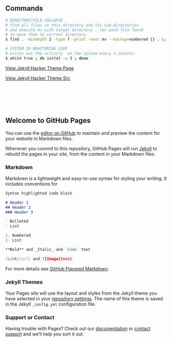 ## Commands


```bash
# DIRECTORY/FILE COLLAPSE
# find all files in this directory and its sub-directories 
# and execute mv with target directory . for each file found 
# to move them to current directory.
$ find . -mindepth 2 -type f -print -exec mv --backup=numbered {} . \;
```
```bash
# SYSTEM IO MONITORING LOOP
# writes out the activity  on the system every 3 seconts
$ white true ; do iostat -w 3 ; done
````

[View Jekyll Hacker Theme Page](https://pages-themes.github.io/hacker/)

[View Jekyll Hacker Theme Src](https://github.com/pages-themes/hacker/edit/master/index.md) 

<br><br><br><br>
## Welcome to GitHub Pages

You can use the [editor on GitHub](https://github.com/nealalan/command/edit/master/README.md) to maintain and preview the content for your website in Markdown files.

Whenever you commit to this repository, GitHub Pages will run [Jekyll](https://jekyllrb.com/) to rebuild the pages in your site, from the content in your Markdown files.

### Markdown

Markdown is a lightweight and easy-to-use syntax for styling your writing. It includes conventions for

```markdown
Syntax highlighted code block

# Header 1
## Header 2
### Header 3

- Bulleted
- List

1. Numbered
2. List

**Bold** and _Italic_ and `Code` text

[Link](url) and ![Image](src)
```

For more details see [GitHub Flavored Markdown](https://guides.github.com/features/mastering-markdown/).

### Jekyll Themes

Your Pages site will use the layout and styles from the Jekyll theme you have selected in your [repository settings](https://github.com/nealalan/command/settings). The name of this theme is saved in the Jekyll `_config.yml` configuration file.

### Support or Contact

Having trouble with Pages? Check out our [documentation](https://help.github.com/categories/github-pages-basics/) or [contact support](https://github.com/contact) and we’ll help you sort it out.
